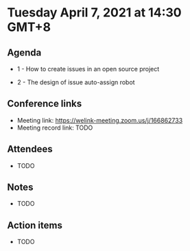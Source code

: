 # Tuesday April 7, 2021 at 14:30 GMT+8

## Agenda

* 1 - How to create issues in an open source project

* 2 - The design of issue auto-assign robot

## Conference links

* Meeting link: https://welink-meeting.zoom.us/j/166862733
* Meeting record link: TODO

## Attendees

* TODO

## Notes

* TODO

## Action items

* TODO